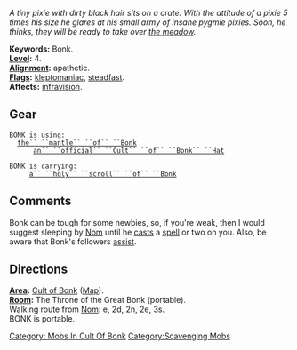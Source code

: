*A tiny pixie with dirty black hair sits on a crate. With the attitude
of a pixie 5 times his size he glares at his small army of insane pygmie
pixies. Soon, he thinks, they will be ready to take over [the
meadow](:Category:_Meadow "wikilink").*

**Keywords:** Bonk.  
**[Level](Level "wikilink"):** 4.  
**[Alignment](Alignment "wikilink"):** apathetic.  
**[Flags](:Category:_Mob_Types "wikilink"):**
[kleptomaniac](:Category:Scavenging_Mobs "wikilink"),
[steadfast](Sentinel_Mobs "wikilink").  
**Affects:** [infravision](Infravision "wikilink").  

## Gear

`BONK is using:`  
<worn around neck>`  `[`the`` ``mantle`` ``of`` ``Bonk`](Mantle_Of_Bonk "wikilink")  
<worn on head>`      `[`an`` ``official`` ``Cult`` ``of`` ``Bonk`` ``Hat`](Official_Cult_Of_Bonk_Hat "wikilink")

`BONK is carrying:`  
`     `[`a`` ``holy`` ``scroll`` ``of`` ``Bonk`](Holy_Scroll_Of_Bonk "wikilink")

## Comments

Bonk can be tough for some newbies, so, if you're weak, then I would
suggest sleeping by [Nom](Nom "wikilink") until he
[casts](Cast "wikilink") a [spell](:Category:_Spells "wikilink") or two
on you. Also, be aware that Bonk's followers
[assist](Assistive_Mobs "wikilink").

## Directions

**[Area](:Category:_Areas "wikilink"):** [Cult of
Bonk](:Category:_Cult_Of_Bonk "wikilink")
([Map](Cult_Of_Bonk_Map "wikilink")).  
**[Room](:Category:_Rooms "wikilink"):** The Throne of the Great Bonk
(portable).  
Walking route from [Nom](Nom "wikilink"): e, 2d, 2n, 2e, 3s.  
BONK is portable.  

[Category: Mobs In Cult Of
Bonk](Category:_Mobs_In_Cult_Of_Bonk "wikilink") [Category:Scavenging
Mobs](Category:Scavenging_Mobs "wikilink")
